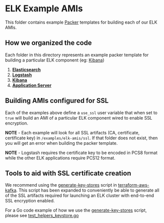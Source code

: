 # ELK Example AMIs

This folder contains example [Packer](https://www.packer.io/) templates for building each of our ELK AMIs.

## How we organized the code

Each folder in this directory represents an example packer template for building a particular ELK component (eg: [Kibana](/examples/elk-amis/kibana))

1. **[Elasticsearch](/examples/elk-amis/elasticsearch)**
1. **[Logstash](/examples/elk-amis/logstash)**
1. **[Kibana](/examples/elk-amis/kibana)**
1. **[Application Server](/examples/elk-amis/app-server)**

## Building AMIs configured for SSL

Each of the examples above define a `use_ssl` user variable that when set to `true` will build an AMI of a particular ELK component
wired to enable SSL encryption.

**NOTE** - Each example will look for all SSL artifacts (CA, certificate, certificate key) in `/examples/elk-amis/ssl`. If that folder
does not exist, then you will get an error when building the packer template.

**NOTE** - Logstash requires the certificate key to be encoded in PCS8 format while the other ELK applications require PCS12 format.

## Tools to aid with SSL certificate creation

We recommend using the [generate-key-stores](https://github.com/gruntwork-io/terraform-aws-kafka/tree/main/modules/generate-key-stores) script
in [terraform-aws-kafka](https://github.com/gruntwork-io/terraform-aws-kafka/). This script has been expanded to conveniently be able to generate
all of the SSL artifacts required for launching an ELK cluster with end-to-end SSL encryption enabled.

For a Go code example of how we use the [generate-key-stores](https://github.com/gruntwork-io/terraform-aws-kafka/tree/main/modules/generate-key-stores) script, please see [test_helpers_keystore.go](https://github.com/gruntwork-io/terraform-aws-elk/blob/main/test/test_helpers_keystore.go)
